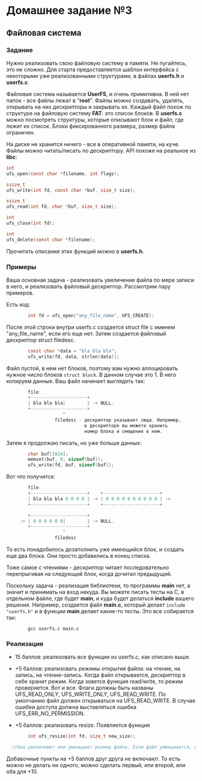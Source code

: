 # Домашнее задание №3 
## Файловая система

### Задание

Нужно реализовать свою файловую систему в памяти. Не пугайтесь,
это не сложно. Для старта предоставляется шаблон интерфейса с
некоторыми уже реализованными структурами, в файлах __userfs.h__ и
__userfs.c__.

Файловая система называется __UserFS__, и очень примитивна. В ней нет
папок - все файлы лежат в "__root__". Файлы можно создавать, удалять,
открывать на них дескрипторы и закрывать их. Каждый файл похож по
структуре на файловую систему __FAT__: это список блоков. В __userfs.c__
можно посмотреть структуры, которые описывают блок и файл, где
лежит их список. Блоки фиксированного размера, размер файла
ограничен.

На диске не хранится ничего - все в оперативной памяти, на куче.
Файлы можно читать/писать по дескриптору. API похоже на реальное
из __libc__:

```C
int
ufs_open(const char *filename, int flags);

ssize_t
ufs_write(int fd, const char *buf, size_t size);

ssize_t
ufs_read(int fd, char *buf, size_t size);

int
ufs_close(int fd);

int
ufs_delete(const char *filename);
```

Прочитать описания этих функций можно в __userfs.h__.

### Примеры

Ваша основная задача - реализовать увеличение файла по мере записи
в него, и реализовать файловый дескриптор. Рассмотрим пару
примеров.

Есть код:

```C
        int fd = ufs_open("any_file_name", UFS_CREATE);
```

После этой строки внутри userfs.c создается struct file с именем
"any_file_name", если его еще нет. Затем создается файловый
дескриптор struct filedesc.

```C
        const char *data = "bla bla bla";
        ufs_write(fd, data, strlen(data));
```

Файл пустой, в нем нет блоков, поэтому вам нужно аллоцировать
нужное число блоков `struct block`. В данном случае это 1. В него
копируем данные. Ваш файл начинает выглядеть так:

```C
        file:
        +---------------------+
        | bla bla bla|        | -> NULL.
        +---------------------+
                     ^
                  filedesc - дескриптор указывает сюда. Например,
                             в дескрипторе вы можете хранить
                             номер блока и смещение в нем.
```

Затем я продолжаю писать, но уже больше данных:

```C
        char buf[1024];
        memset(buf, 0, sizeof(buf));
        ufs_write(fd, buf, sizeof(buf));

```

Вот что получится:

```C
        file:
        +---------------------+    +---------------------+
        | bla bla bla 0 0 0 0 | -> | 0 0 0 0 0 0 0 0 0 0 | ->
        +---------------------+    +---------------------+

        +---------------------+
     -> | 0 0 0 0 0 0|        | -> NULL.
        +---------------------+
                     ^
                  filedesc
```

То есть понадобилось дозаполнить уже имеющийся блок, и создать еще
два блока. Они просто добавились в конец списка.

Тоже самое с чтениями - дескриптор читает последовательно
перепрыгивая на следующий блок, когда дочитал предыдущий.

Поскольку задача - реализация библиотеки, то программы __main__ нет,
а значит и принимать на вход некуда. Вы можете писать тесты на С,
в отдельном файле, где будет __main__, и куда будет делаться __include__
вашего решения. Например, создается файл __main.c__, который делает
`include "userfs.h"` и в функции __main__ делает какие-то тесты.
Это все собирается так:

```
        gcc userfs.c main.c
```

### Реализация

- 15 баллов: реализовать все функции из userfs.c, как описано
  выше.

- +5 баллов: реализовать режимы открытия файла: на чтение, на
  запись, на чтение-запись. Когда файл открывается, дескриптор в
  себе хранит режим. Когда зовется функция read/write, то режим
  проверяется. Вот и все. Флаги должны быть названы UFS_READ_ONLY,
  UFS_WRITE_ONLY, UFS_READ_WRITE. По умолчанию файл должен
  открываться на UFS_READ_WRITE. В случае ошибки доступа должна
  выставляться ошибка UFS_ERR_NO_PERMISSION.

- +5 баллов: реализовать resize. Появляется функция

```C
        int ufs_resize(int fd, size_t new_size);

  //Она увеличивет или уменьшает размер файла. Если файл уменьшается, и часть файловых дескрипторов начинает указывать за пределы размера файла, то они сдвигаются на его новый конец.
```

Добавочные пункты на +5 баллов друг друга не включают. То есть
можно не делать ни одного, можно сделать первый, или второй, или
оба для +10.
